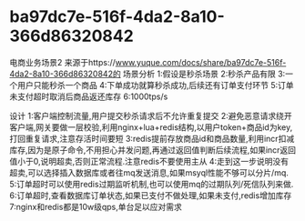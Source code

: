 # ba97dc7e-516f-4da2-8a10-366d86320842
电商业务场景2
来源于https://www.yuque.com/docs/share/ba97dc7e-516f-4da2-8a10-366d86320842的
场景分析
1:假设是秒杀场景
2:秒杀产品有限
3:一个用户只能秒杀一个商品
4:下单成功就算秒杀成功,后续还有订单支付环节
5:订单未支付超时取消后商品返还库存
6:1000tps/s

设计
1:客户端控制流量,用户提交秒杀请求后不允许重复提交
2:避免恶意请求绕开客户端,网关要做一层校验,利用nginx+lua+redis结构,以用户token+商品id为key,打回重复请求,注意存活时间要短
3:redis提前存放商品id和商品数量,利用incr扣减库存,因为是原子命令,不用担心并发问题,再通过返回值判断后续流程,如果incr返回值小于0,说明超卖,否则正常流程.注意redis不要使用主从
4:走到这一步说明没有超卖,可以选择插入数据库或者往mq发送消息,如果msyql性能不够可以分片/mq.
5:订单超时可以使用redis过期监听机制,也可以使用mq的过期队列/死信队列来做.
6:订单超时,查看数据库订单状态,如果已支付不做处理,如果未支付,redis增加库存
7:nginx和redis都是10w级qps,单台足以应对需求
